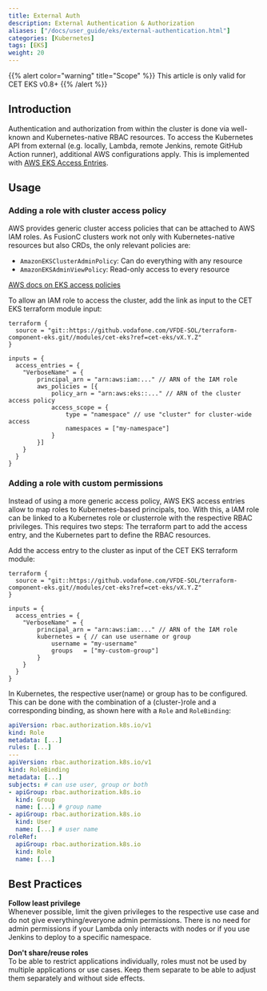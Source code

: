 ```yaml
---
title: External Auth
description: External Authentication & Authorization
aliases: ["/docs/user_guide/eks/external-authentication.html"]
categories: [Kubernetes]
tags: [EKS]
weight: 20
---
```


{{% alert color="warning" title="Scope" %}}
This article is only valid for CET EKS v0.8+
{{% /alert %}}


## Introduction

Authentication and authorization from within the cluster is done via well-known and Kubernetes-native RBAC resources. To access the Kubernetes API from external (e.g. locally, Lambda, remote Jenkins, remote GitHub Action runner), additional AWS configurations apply. This is implemented with [AWS EKS Access Entries](https://docs.aws.amazon.com/eks/latest/userguide/access-entries.html).

## Usage

### Adding a role with cluster access policy

AWS provides generic cluster access policies that can be attached to AWS IAM roles. As FusionC clusters work not only with Kubernetes-native resources but also CRDs, the only relevant policies are:
- `AmazonEKSClusterAdminPolicy`: Can do everything with any resource
- `AmazonEKSAdminViewPolicy`: Read-only access to every resource

[AWS docs on EKS access policies](https://docs.aws.amazon.com/eks/latest/userguide/access-policies.html#access-policy-permissions)

To allow an IAM role to access the cluster, add the link as input to the CET EKS terraform module input:

```hcl
terraform {
  source = "git::https://github.vodafone.com/VFDE-SOL/terraform-component-eks.git//modules/cet-eks?ref=cet-eks/vX.Y.Z"
}

inputs = {
  access_entries = {
    "VerboseName" = {
        principal_arn = "arn:aws:iam:..." // ARN of the IAM role
        aws_policies = [{
            policy_arn = "arn:aws:eks::..." // ARN of the cluster access policy
            access_scope = {
                type = "namespace" // use "cluster" for cluster-wide access
                namespaces = ["my-namespace"]
            }
        }]
    }
  }
}
```

### Adding a role with custom permissions

Instead of using a more generic access policy, AWS EKS access entries allow to map roles to Kubernetes-based principals, too. With this, a IAM role can be linked to a Kubernetes role or clusterrole with the respective RBAC privileges. This requires two steps: The terraform part to add the access entry, and the Kubernetes part to define the RBAC resources.

Add the access entry to the cluster as input of the CET EKS terraform module:

```hcl
terraform {
  source = "git::https://github.vodafone.com/VFDE-SOL/terraform-component-eks.git//modules/cet-eks?ref=cet-eks/vX.Y.Z"
}

inputs = {
  access_entries = {
    "VerboseName" = {
        principal_arn = "arn:aws:iam:..." // ARN of the IAM role
        kubernetes = { // can use username or group
            username = "my-username"
            groups   = ["my-custom-group"]
        }
    }
  }
}
```

In Kubernetes, the respective user(name) or group has to be configured. This can be done with the combination of a (cluster-)role and a corresponding binding, as shown here with a `Role` and `RoleBinding`:

```yaml
apiVersion: rbac.authorization.k8s.io/v1
kind: Role
metadata: [...]
rules: [...]
---
apiVersion: rbac.authorization.k8s.io/v1
kind: RoleBinding
metadata: [...]
subjects: # can use user, group or both
- apiGroup: rbac.authorization.k8s.io
  kind: Group
  name: [...] # group name
- apiGroup: rbac.authorization.k8s.io
  kind: User
  name: [...] # user name
roleRef:
  apiGroup: rbac.authorization.k8s.io
  kind: Role
  name: [...]
```

## Best Practices

**Follow least privilege** \
Whenever possible, limit the given privileges to the respective use case and do not give everything/everyone admin permissions. There is no need for admin permissions if your Lambda only interacts with nodes or if you use Jenkins to deploy to a specific namespace.

**Don't share/reuse roles** \
To be able to restrict applications individually, roles must not be used by multiple applications or use cases. Keep them separate to be able to adjust them separately and without side effects.
